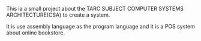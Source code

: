 This ia a small project about the TARC SUBJECT 	COMPUTER SYSTEMS ARCHITECTURE(CSA) to create a system.

It is use assembly language as the program language and it is a POS system about online bookstore.
